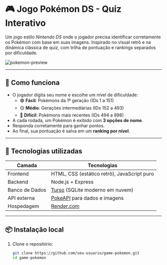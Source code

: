 # 🎮 Jogo Pokémon DS - Quiz Interativo

Um jogo estilo *Nintendo DS* onde o jogador precisa identificar corretamente os Pokémon com base em suas imagens. Inspirado no visual retrô e na dinâmica clássica de quiz, com trilha de pontuação e rankings separados por dificuldade.

![pokemon-preview](https://your-screenshot-link-if-you-have-one)

---

## 🧠 Como funciona

- O jogador digita seu nome e escolhe um nível de dificuldade:
  - 🟢 **Fácil**: Pokémons da 1ª geração (IDs 1 a 151)
  - 🟡 **Médio**: Gerações intermediárias (IDs 152 a 493)
  - 🔴 **Difícil**: Pokémons mais recentes (IDs 494 a 898)
- A cada rodada, um Pokémon é exibido com **3 opções de nome**.
- Responda corretamente para ganhar pontos.
- Ao final, sua pontuação é salva em um **ranking por nível**.

---

## 🚀 Tecnologias utilizadas

| Camada       | Tecnologias                                               |
|--------------|------------------------------------------------------------|
| Frontend     | HTML, CSS (estático retrô), JavaScript puro               |
| Backend      | Node.js + Express                                          |
| Banco de Dados | [Turso](https://turso.tech/) (SQLite moderno em nuvem)    |
| API externa  | [PokeAPI](https://pokeapi.co/) para dados e imagens        |
| Hospedagem   | [Render.com](https://render.com/)                          |

---

## 📦 Instalação local

1. Clone o repositório:
   ```bash
   git clone https://github.com/seu-usuario/game-pokemon.git
   cd game-pokemon
